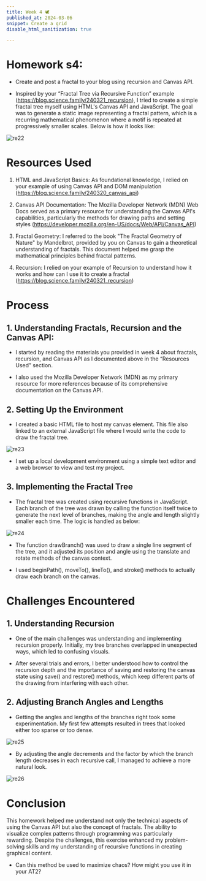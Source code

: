 ```yaml
---
title: Week 4 🕊
published_at: 2024-03-06
snippet: Create a grid
disable_html_sanitization: true

---
```

# Homework s4:

- Create and post a fractal to your blog using recursion and Canvas API.

<script>

// Get rid of the document's default padding.
document.body.style.margin   = 0
//document.body.style.overflow = `hidden`

// Get the canvas element and the drawing context
const canvas  = document.createElement ('canvas')
canvas.width = window.innerWidth
canvas.height = window.innerHeight
document.body.appendChild(canvas)
const ctx = canvas.getContext('2d');

function drawBranch(x, y, length, angle, depth) {
    if (depth === 0) return;

    ctx.beginPath();
    ctx.save();
    ctx.translate(x, y);
    ctx.rotate(angle * Math.PI / 180);
    ctx.moveTo(0, 0);
    ctx.lineTo(0, -length);
    ctx.stroke();

    drawBranch(0, -length, length * 0.9, -15, depth - 1);
    drawBranch(0, -length, length * 0.9, 15, depth - 1);

    ctx.restore();
}

function drawTree() {
    ctx.clearRect(0, 0, canvas.width, canvas.height);
    ctx.strokeStyle = 'brown';
    ctx.lineWidth = 5;

    // Start the tree from the bottom center of the canvas
    drawBranch(canvas.width / 2, canvas.height, 100, 0, 10);
}

drawTree();

</script>

- Inspired by your “Fractal Tree via Recursive Function” example
(https://blog.science.family/240321_recursion), I tried to create a simple fractal tree myself using
HTML&#39;s Canvas API and JavaScript. The goal was to generate a static image representing a fractal
pattern, which is a recurring mathematical phenomenon where a motif is repeated at progressively
smaller scales. Below is how it looks like:

![re22](/23/re22.png)

# Resources Used

1. HTML and JavaScript Basics: As foundational knowledge, I relied on your example of using Canvas API and DOM manipulation (https://blog.science.family/240320_canvas_api)

2. Canvas API Documentation: The Mozilla Developer Network (MDN) Web Docs served as a primary resource for understanding the Canvas API&#39;s capabilities, particularly the methods
for drawing paths and setting styles (https://developer.mozilla.org/en-US/docs/Web/API/Canvas_API)

3. Fractal Geometry: I referred to the book &quot;The Fractal Geometry of Nature&quot; by Mandelbrot, provided by you on Canvas to gain a theoretical understanding of fractals. This document helped me grasp the mathematical principles behind fractal patterns.

4. Recursion: I relied on your example of Recursion to understand how it works and how can I use it to create a fractal (https://blog.science.family/240321_recursion)


# Process

## 1. Understanding Fractals, Recursion and the Canvas API:

- I started by reading the materials you provided in week 4 about fractals, recursion, and Canvas API as I documented above in the “Resources Used” section.

- I also used the Mozilla Developer Network (MDN) as my primary resource for more references because of its comprehensive documentation on the Canvas API.

## 2. Setting Up the Environment

- I created a basic HTML file to host my canvas element. This file also linked to an external JavaScript file where I would write the code to draw the fractal tree.

![re23](/23/re23.png)

- I set up a local development environment using a simple text editor and a web browser to view and test my project.

## 3. Implementing the Fractal Tree

- The fractal tree was created using recursive functions in JavaScript. Each branch of the tree was drawn by calling the function itself twice to generate the next level of branches, making the angle and length slightly smaller each time. The logic is handled as below:

![re24](/23/re24.png)

- The function drawBranch() was used to draw a single line segment of the tree, and it adjusted its position and angle using the translate and rotate methods of the canvas context.

- I used beginPath(), moveTo(), lineTo(), and stroke() methods to actually draw each branch on the canvas.


# Challenges Encountered

## 1. Understanding Recursion

- One of the main challenges was understanding and implementing recursion properly. Initially, my tree branches overlapped in unexpected ways, which led to confusing visuals.

- After several trials and errors, I better understood how to control the recursion depth and the importance of saving and restoring the canvas state using save() and restore() methods,
which keep different parts of the drawing from interfering with each other.

## 2. Adjusting Branch Angles and Lengths

- Getting the angles and lengths of the branches right took some experimentation. My first few attempts resulted in trees that looked either too sparse or too dense.

![re25](/23/re25.png)

- By adjusting the angle decrements and the factor by which the branch length decreases in each recursive call, I managed to achieve a more natural look.

![re26](/23/re26.png)

# Conclusion

This homework helped me understand not only the technical aspects of using the Canvas API but also the concept of fractals. The ability to visualize complex patterns through programming was particularly rewarding. Despite the challenges, this exercise enhanced my problem-solving skills and my understanding of recursive functions in creating graphical content.


- Can this method be used to maximize chaos?  How might you use it in your AT2?